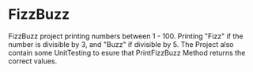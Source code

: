FizzBuzz
========

FizzBuzz project printing numbers between 1 - 100. Printing "Fizz" if the number is divisible by 3, and "Buzz" if divisible by 5.
The Project also contain some UnitTesting to esure that PrintFizzBuzz Method returns the correct values.
